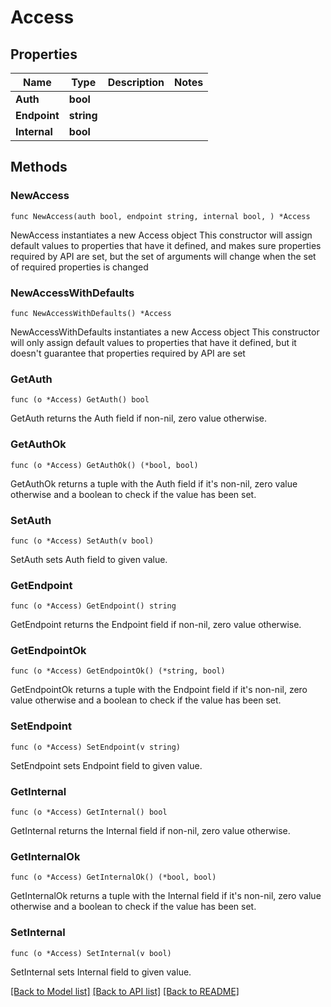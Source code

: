 # Access

## Properties

Name | Type | Description | Notes
------------ | ------------- | ------------- | -------------
**Auth** | **bool** |  | 
**Endpoint** | **string** |  | 
**Internal** | **bool** |  | 

## Methods

### NewAccess

`func NewAccess(auth bool, endpoint string, internal bool, ) *Access`

NewAccess instantiates a new Access object
This constructor will assign default values to properties that have it defined,
and makes sure properties required by API are set, but the set of arguments
will change when the set of required properties is changed

### NewAccessWithDefaults

`func NewAccessWithDefaults() *Access`

NewAccessWithDefaults instantiates a new Access object
This constructor will only assign default values to properties that have it defined,
but it doesn't guarantee that properties required by API are set

### GetAuth

`func (o *Access) GetAuth() bool`

GetAuth returns the Auth field if non-nil, zero value otherwise.

### GetAuthOk

`func (o *Access) GetAuthOk() (*bool, bool)`

GetAuthOk returns a tuple with the Auth field if it's non-nil, zero value otherwise
and a boolean to check if the value has been set.

### SetAuth

`func (o *Access) SetAuth(v bool)`

SetAuth sets Auth field to given value.


### GetEndpoint

`func (o *Access) GetEndpoint() string`

GetEndpoint returns the Endpoint field if non-nil, zero value otherwise.

### GetEndpointOk

`func (o *Access) GetEndpointOk() (*string, bool)`

GetEndpointOk returns a tuple with the Endpoint field if it's non-nil, zero value otherwise
and a boolean to check if the value has been set.

### SetEndpoint

`func (o *Access) SetEndpoint(v string)`

SetEndpoint sets Endpoint field to given value.


### GetInternal

`func (o *Access) GetInternal() bool`

GetInternal returns the Internal field if non-nil, zero value otherwise.

### GetInternalOk

`func (o *Access) GetInternalOk() (*bool, bool)`

GetInternalOk returns a tuple with the Internal field if it's non-nil, zero value otherwise
and a boolean to check if the value has been set.

### SetInternal

`func (o *Access) SetInternal(v bool)`

SetInternal sets Internal field to given value.



[[Back to Model list]](../README.md#documentation-for-models) [[Back to API list]](../README.md#documentation-for-api-endpoints) [[Back to README]](../README.md)


